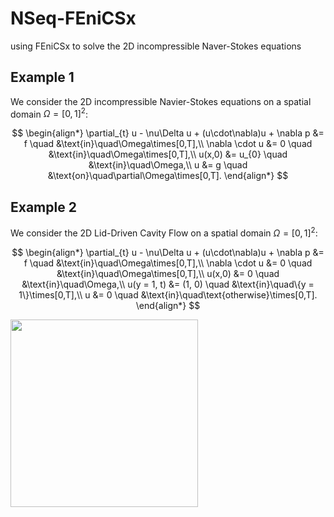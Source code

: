 # NSeq-FEniCSx
using FEniCSx to solve the 2D incompressible Naver-Stokes equations

## Example 1
We consider the 2D incompressible Navier-Stokes equations on a spatial domain $\Omega = [0, 1]^{2}$:

$$
\begin{align*}
\partial_{t} u - \nu\Delta u + (u\cdot\nabla)u + \nabla p &= f     \quad &\text{in}\quad\Omega\times[0,T],\\
                                           \nabla \cdot u &= 0     \quad &\text{in}\quad\Omega\times[0,T],\\
                                                   u(x,0) &= u_{0} \quad &\text{in}\quad\Omega,\\
                                                        u &= g     \quad &\text{on}\quad\partial\Omega\times[0,T].
\end{align*}
$$

## Example 2
We consider the 2D Lid-Driven Cavity Flow on a spatial domain $\Omega = [0, 1]^{2}$:

$$
\begin{align*}
\partial_{t} u - \nu\Delta u + (u\cdot\nabla)u + \nabla p &= f      \quad &\text{in}\quad\Omega\times[0,T],\\
                                           \nabla \cdot u &= 0      \quad &\text{in}\quad\Omega\times[0,T],\\
                                                   u(x,0) &= 0      \quad &\text{in}\quad\Omega,\\
                                              u(y = 1, t) &= (1, 0) \quad &\text{in}\quad\{y = 1\}\times[0,T],\\
                                                        u &= 0      \quad &\text{in}\quad\text{otherwise}\times[0,T].
\end{align*}
$$

<div align = "left">
  <img src = "https://github.com/BKMagiv/NSeq-FEniCSx/blob/71a3f5f9c24e48737ee8a9880cf0d5648b89922f/images/2D_lid_driven_cavity.gif" width = 300>
</div>
